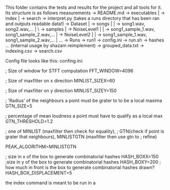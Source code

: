 This folder contains the tests and results for the project and all tools for it. 
Its structure is as follows
measurements
 \-> README.md
 \-> executables
 |	 	\-> index
 |      \-> search
 \-> interpret.py (takes a runs directory that has been ran and outputs readable data!)
 \-> Dataset
 |			\-> songs 
 |			|		\-> song1.wav, song2.wav,...
 |			\ -> samples
 |					  \-> NoiseLevel1
 |					  |				\-> song1_sample_1.wav, song1_sample_2.wav,...
 |					  \-> NoiseLevel2
 |					  |				\-> song1_sample_1.wav, song1_sample_2.wav,...
 |					  ...
 \-> Runs
		\-> run1
			\-> config.ini
			\-> run.sh
			\-> hashes
				... (internal usage by shazam reimplement)
			\-> grouped_data.txt
			\-> indexing.csv
			\-> search.csv

Config file looks like this:
confing.ini:

; Size of window for STFT computation
FFT_WINDOW=4096

; Size of maxfilter on x direction
MINLIST_SIZEX=60

; Size of maxfilter on y direction
MINLIST_SIZEY=150

; 'Radius' of the neighbours a point must be grater to to be a local maxima
GTN_SIZE=5

; percentage of mean loudness a point must have to qualify as a local max
GTN_THRESHOLD=1.2

; one of MINLIST (maxfilter then check for equality), 
; GTN(check if point is grater that neighbours), MINLISTGTN (maxfilter then use gtn to 
; refine)

PEAK_ALGORITHM=MINLISTGTN

; size in x of the box to generate combinatorial hashes
HASH_BOXX=150
;size in y of the box to generate combinatorial hashes
HASH_BOXY=200
; how much in front is the box to generate combinatorial hashes drawn?
HASH_BOX_DISPLACEMENT=5

the index command is meant to be run in a 